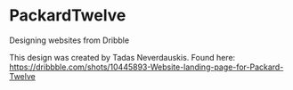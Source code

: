 # PackardTwelve
Designing websites from Dribble

This design was created by Tadas Neverdauskis.
Found here: https://dribbble.com/shots/10445893-Website-landing-page-for-Packard-Twelve
